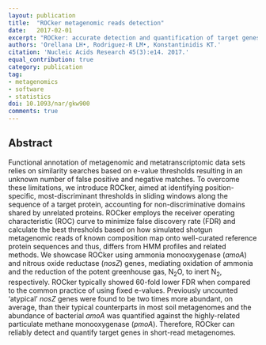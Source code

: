 ```yaml
---
layout: publication
title:  "ROCker metagenomic reads detection"
date:   2017-02-01
excerpt: "ROCker: accurate detection and quantification of target genes in short-read metagenomic data sets by modeling sliding-window bitscores."
authors: 'Orellana LH•, Rodriguez-R LM•, Konstantinidis KT.'
citation: 'Nucleic Acids Research 45(3):e14. 2017.'
equal_contribution: true
category: publication
tag:
- metagenomics
- software
- statistics
doi: 10.1093/nar/gkw900
comments: true
---
```


## Abstract
Functional annotation of metagenomic and metatranscriptomic data sets relies on similarity searches based on e-value thresholds resulting in an unknown number of false positive and negative matches. To overcome these limitations, we introduce ROCker, aimed at identifying position-specific, most-discriminant thresholds in sliding windows along the sequence of a target protein, accounting for non-discriminative domains shared by unrelated proteins. ROCker employs the receiver operating characteristic (ROC) curve to minimize false discovery rate (FDR) and calculate the best thresholds based on how simulated shotgun metagenomic reads of known composition map onto well-curated reference protein sequences and thus, differs from HMM profiles and related methods. We showcase ROCker using ammonia monooxygenase (*amoA*) and nitrous oxide reductase (*nosZ*) genes, mediating oxidation of ammonia and the reduction of the potent greenhouse gas, N<sub>2</sub>O, to inert N<sub>2</sub>, respectively. ROCker typically showed 60-fold lower FDR when compared to the common practice of using fixed e-values. Previously uncounted ‘atypical’ *nosZ* genes were found to be two times more abundant, on average, than their typical counterparts in most soil metagenomes and the abundance of bacterial *amoA* was quantified against the highly-related particulate methane monooxygenase (*pmoA*). Therefore, ROCker can reliably detect and quantify target genes in short-read metagenomes.
